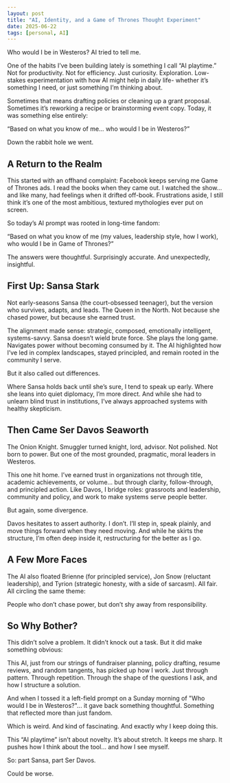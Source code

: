 ```yaml
---
layout: post
title: "AI, Identity, and a Game of Thrones Thought Experiment"
date: 2025-06-22
tags: [personal, AI]
---
```


Who would I be in Westeros? AI tried to tell me.

One of the habits I’ve been building lately is something I call “AI playtime.” Not for productivity. Not for efficiency. Just curiosity. Exploration. Low-stakes experimentation with how AI might help in daily life- whether it’s something I need, or just something I’m thinking about.

Sometimes that means drafting policies or cleaning up a grant proposal. Sometimes it’s reworking a recipe or brainstorming event copy. Today, it was something else entirely:

“Based on what you know of me… who would I be in Westeros?”

Down the rabbit hole we went.


## A Return to the Realm

This started with an offhand complaint: Facebook keeps serving me Game of Thrones ads. I read the books when they came out. I watched the show... and like many, had feelings when it drifted off-book. Frustrations aside, I still think it’s one of the most ambitious, textured mythologies ever put on screen.

So today’s AI prompt was rooted in long-time fandom:

“Based on what you know of me (my values, leadership style, how I work), who would I be in Game of Thrones?”

The answers were thoughtful. Surprisingly accurate. And unexpectedly, insightful.


## First Up: Sansa Stark

Not early-seasons Sansa (the court-obsessed teenager), but the version who survives, adapts, and leads. The Queen in the North. Not because she chased power, but because she earned trust.

The alignment made sense: strategic, composed, emotionally intelligent, systems-savvy. Sansa doesn’t wield brute force. She plays the long game. Navigates power without becoming consumed by it. The AI highlighted how I’ve led in complex landscapes, stayed principled, and remain rooted in the community I serve.

But it also called out differences.

Where Sansa holds back until she’s sure, I tend to speak up early. Where she leans into quiet diplomacy, I’m more direct. And while she had to unlearn blind trust in institutions, I’ve always approached systems with healthy skepticism.


## Then Came Ser Davos Seaworth

The Onion Knight. Smuggler turned knight, lord, advisor. Not polished. Not born to power. But one of the most grounded, pragmatic, moral leaders in Westeros.

This one hit home. I’ve earned trust in organizations not through title, academic achievements, or volume... but through clarity, follow-through, and principled action. Like Davos, I bridge roles: grassroots and leadership, community and policy, and work to make systems serve people better.

But again, some divergence.

Davos hesitates to assert authority. I don’t. I’ll step in, speak plainly, and move things forward when they need moving. And while he skirts the structure, I’m often deep inside it, restructuring for the better as I go.


## A Few More Faces

The AI also floated Brienne (for principled service), Jon Snow (reluctant leadership), and Tyrion (strategic honesty, with a side of sarcasm). All fair. All circling the same theme:

People who don’t chase power, but don’t shy away from responsibility.


## So Why Bother?

This didn’t solve a problem. It didn’t knock out a task. But it did make something obvious:

This AI, just from our strings of fundraiser planning, policy drafting, resume reviews, and random tangents, has picked up how I work. Just through pattern. Through repetition. Through the shape of the questions I ask, and how I structure a solution.

And when I tossed it a left-field prompt on a Sunday morning of  "Who would I be in Westeros?"... it gave back something thoughtful. Something that reflected more than just fandom.

Which is weird. And kind of fascinating. And exactly why I keep doing this.

This “AI playtime” isn’t about novelty. It’s about stretch. It keeps me sharp. It pushes how I think about the tool... and how I see myself.

So: part Sansa, part Ser Davos.

Could be worse.
